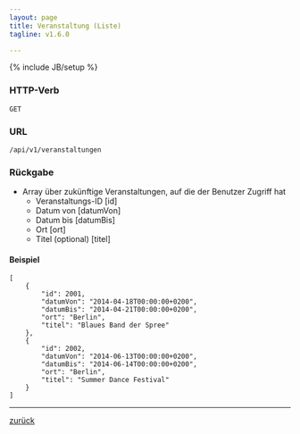 ```yaml
---
layout: page
title: Veranstaltung (Liste)
tagline: v1.6.0

---
```

{% include JB/setup %}

### HTTP-Verb ###
	GET

### URL ###
	/api/v1/veranstaltungen

### Rückgabe ###
* Array über zukünftige Veranstaltungen, auf die der Benutzer Zugriff hat 
  * Veranstaltungs-ID [id]
  * Datum von [datumVon]
  * Datum bis [datumBis] 
  * Ort [ort]
  * Titel (optional) [titel]

#### Beispiel ####

<pre class="line-numbers"><code class="language-javascript">[
    {
        "id": 2001,
        "datumVon": "2014-04-18T00:00:00+0200",
        "datumBis": "2014-04-21T00:00:00+0200",
        "ort": "Berlin",
        "titel": "Blaues Band der Spree"
    },
    {
        "id": 2002,
        "datumVon": "2014-06-13T00:00:00+0200",
        "datumBis": "2014-06-14T00:00:00+0200",
        "ort": "Berlin",
        "titel": "Summer Dance Festival"
    }
]</code></pre>

* * *

[zurück](javascript:history.go(-1))